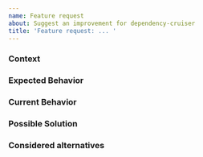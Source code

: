 ```yaml
---
name: Feature request
about: Suggest an improvement for dependency-cruiser
title: 'Feature request: ... '
---
```


<!--- Provide a general summary of the issue in the Title above -->

### Context
<!--- How does this issue affected you? What are you trying to accomplish? -->
<!--- Providing context helps us better understand the issue - which makes for better solutions  -->

### Expected Behavior
<!--- Tell us how you think it should work -->

### Current Behavior
<!--- Explain the difference from current behavior (if any) -->

### Possible Solution
<!--- Not mandatory: if you have an idea about how to implement, jot it down here. -->


### Considered alternatives
<!--- How has this issue affected you? What are you trying to accomplish? -->
<!--- Providing context helps us come up with a solution that is most useful in the real world -->
